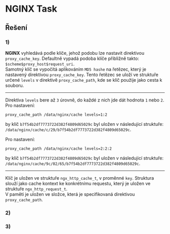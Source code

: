 # NGINX Task
## Řešení
### 1)
**NGINX** vyhledává podle klíče, jehož podobu lze nastavit direktivou `proxy_cache_key`. Defaultně vypadá podoba klíče přibližně takto: `$scheme$proxy_host$request_uri`.  
Samotný klíč se vypočítá aplikováním `MD5 hashe` na řetězec, který je nastavený direktivou `proxy_cache_key`. Tento řetězec se uloží ve struktuře určené `levels` v direktivě `proxy_cache_path`, kde se klíč
použije jako cesta k souboru.   

---
Direktiva `levels` bere až `3` úrovně, do každé z nich jde dát hodnota `1` nebo `2`. Pro nastavení: 
```
proxy_cache_path /data/nginx/cache levels=1:2
```
by klíč `b7f54b2df7773722d382f4809d65029c` byl uložen v následujicí struktuře: `/data/nginx/cache/c/29/b7f54b2df7773722d382f4809d65029c`.

Pro nastavení:
```
proxy_cache_path /data/nginx/cache levels=2:2:2
```
by klíč `b7f54b2df7773722d382f4809d65029c` byl uložen v následujicí struktuře: `/data/nginx/cache/9c/02/65/b7f54b2df7773722d382f4809d65029c`.

---

Klíč je uložen ve struktuře `ngx_http_cache_t`, v proměnné `key`. Struktura slouží jako cache kontext ke konkrétnímu requestu, který je uložen ve struktuře `ngx_http_request_t`.  
V paměti je uložen ve složce, která je specifikovaná direktivou `proxy_cache_path`.

### 2)

### 3)
